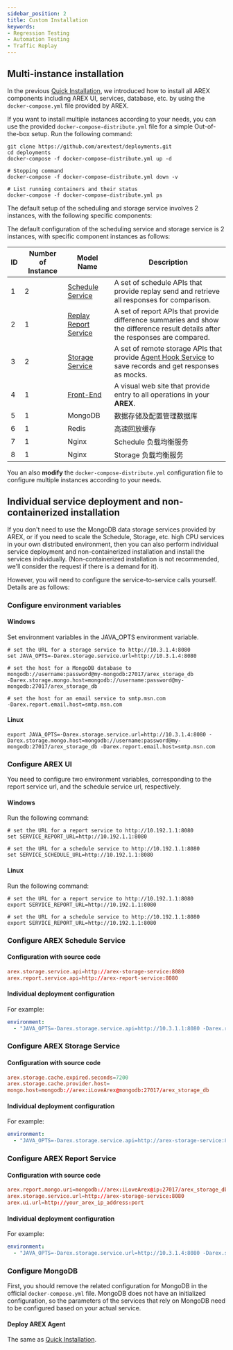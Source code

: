 ```yaml
---
sidebar_position: 2
title: Custom Installation
keywords: 
- Regression Testing
- Automation Testing
- Traffic Replay
---
```


## Multi-instance installation

In the previous [Quick Installation](Quick%20Installation), we introduced how to install all AREX components including AREX UI, services, database, etc. by using the `docker-compose.yml` file provided by AREX.

If you want to install multiple instances according to your needs, you can use the provided `docker-compose-distribute.yml` file for a simple Out-of-the-box setup. Run the following command:

```shell
git clone https://github.com/arextest/deployments.git 
cd deployments 
docker-compose -f docker-compose-distribute.yml up -d
```

```shell
# Stopping command
docker-compose -f docker-compose-distribute.yml down -v

# List running containers and their status
docker-compose -f docker-compose-distribute.yml ps
```

The default setup of the scheduling and storage service involves 2 instances, with the following specific components:

The default configuration of the scheduling service and storage service is 2 instances, with specific component instances as follows:

| ID   | Number of Instance | Model Name                                                   | Description                                                  |
| ---- | -------------------| ------------------------------------------------------------ | ------------------------------------------------------------ |
| 1    | 2                  | [Schedule Service](https://github.com/arextest/arex-replay-schedule) | A set of schedule APIs that provide replay send and retrieve all responses for comparison. |
| 2    | 1                  | [Replay Report Service](https://github.com/arextest/arex-report) | A set of report APIs that provide difference summaries and show the difference result details after the responses are compared. |
| 3    | 2                  | [Storage Service](https://github.com/arextest/arex-storage)  | A set of remote storage APIs that provide [Agent Hook Service](https://github.com/arextest/arex-agent-java) to save records and get responses as mocks. |
| 4    | 1                  | [Front-End](https://github.com/arextest/arex-front-end)      | A visual web site that provide entry to all operations in your **AREX**. |
| 5    | 1                  | MongoDB                                                      | 数据存储及配置管理数据库                                      |
| 6    | 1                  | Redis                                                        | 高速回放缓存                                                 |
| 7    | 1                  | Nginx                                                        | Schedule 负载均衡服务                                        |
| 8    | 1                  | Nginx                                                        | Storage 负载均衡服务                                         |

You an also **modify** the `docker-compose-distribute.yml` configuration file to configure multiple instances according to your needs.

## Individual service deployment and non-containerized installation

If you don't need to use the MongoDB data storage services provided by AREX, or if you need to scale the Schedule, Storage, etc. high CPU services in your own distributed environment, then you can also perform individual service deployment and non-containerized installation and install the services individually. (Non-containerized installation is not recommended, we'll consider the request if there is a demand for it). 

However, you will need to configure the service-to-service calls yourself. Details are as follows:

### Configure environment variables

#### Windows

Set environment variables in the JAVA_OPTS environment variable.

```shell
# set the URL for a storage service to http://10.3.1.4:8080
set JAVA_OPTS=-Darex.storage.service.url=http://10.3.1.4:8080

# set the host for a MongoDB database to mongodb://username:password@my-mongodb:27017/arex_storage_db
-Darex.storage.mongo.host=mongodb://username:password@my-mongodb:27017/arex_storage_db

# set the host for an email service to smtp.msn.com
-Darex.report.email.host=smtp.msn.com 
```

#### Linux

```shell
export JAVA_OPTS=-Darex.storage.service.url=http://10.3.1.4:8080 -Darex.storage.mongo.host=mongodb://username:password@my-mongodb:27017/arex_storage_db -Darex.report.email.host=smtp.msn.com
```

### Configure AREX UI

You need to configure two environment variables, corresponding to the report service url, and the schedule service url, respectively.

#### Windows 

Run the following command:

```shell
# set the URL for a report service to http://10.192.1.1:8080
set SERVICE_REPORT_URL=http://10.192.1.1:8080

# set the URL for a schedule service to http://10.192.1.1:8080
set SERVICE_SCHEDULE_URL=http://10.192.1.1:8080
```

#### Linux

Run the following command:

```shell
# set the URL for a report service to http://10.192.1.1:8080
export SERVICE_REPORT_URL=http://10.192.1.1:8080

# set the URL for a schedule service to http://10.192.1.1:8080
export SERVICE_REPORT_URL=http://10.192.1.1:8080
```

### Configure AREX Schedule Service

#### Configuration with source code

```conf
arex.storage.service.api=http://arex-storage-service:8080 
arex.report.service.api=http://arex-report-service:8080
```

#### Individual deployment configuration

For example:

```yml
environment:
  - "JAVA_OPTS=-Darex.storage.service.api=http://10.3.1.1:8080 -Darex.report.service.api=http://10.3.1.2:8080 "
```

### Configure AREX Storage Service

#### Configuration with source code

```conf
arex.storage.cache.expired.seconds=7200 
arex.storage.cache.provider.host= 
mongo.host=mongodb://arex:iLoveArex@mongodb:27017/arex_storage_db
```

#### Individual deployment configuration

For example:

```yml
environment:
  - "JAVA_OPTS=-Darex.storage.service.api=http://arex-storage-service:8080 -Darex.report.service.api=http://arex-report-service:8080
```

### Configure AREX Report Service

#### Configuration with source code

```conf
arex.report.mongo.uri=mongodb://arex:iLoveArex@ip:27017/arex_storage_db 
arex.storage.service.url=http://arex-storage-service:8080 
arex.ui.url=http://your_arex_ip_address:port
```

#### Individual deployment configuration

For example:

```yml
environment:
  - "JAVA_OPTS=-Darex.storage.service.url=http://10.3.1.4:8080 -Darex.storage.mongo.host=mongodb://username:password@my-mongodb:27017/arex_storage_db -Darex.report.email.host=smtp.msn.com -Darex.ui.url=http://your_arex_ip_address:port" 
```

### Configure MongoDB

First, you should remove the related configuration for MongoDB in the official `docker-compose.yml` file. MongoDB does not have an initialized configuration, so the parameters of the services that rely on MongoDB need to be configured based on your actual service.

#### Deploy AREX Agent

The same as [Quick Installation](Quick%20Installation#deploy-arex-agent).
